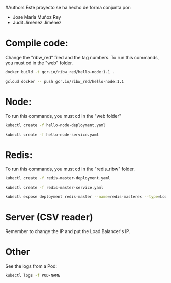 #Authors
Este proyecto se ha hecho de forma conjunta por:

- Jose María Muñoz Rey
- Judit Jiménez Jiménez

# Compile code:

Change the "ribw_red" filed and the tag numbers. To run this commands, you must cd in the "web" folder.

```bash
docker build -t gcr.io/ribw_red/hello-node:1.1 .
```
```bash
gcloud docker -- push gcr.io/ribw_red/hello-node:1.1
```
# Node:

To run this commands, you must cd in the "web folder"

```bash
kubectl create -f hello-node-deployment.yaml
```
```bash
kubectl create -f hello-node-service.yaml
```

# Redis:

 To run this commands, you must cd in the "redis_ribw" folder.

```bash
kubectl create -f redis-master-deployment.yaml
```
```bash
kubectl create -f redis-master-service.yaml
```
```bash
kubectl expose deployment redis-master --name=redis-masterex --type=LoadBalancer --port=6379 --target-port=6379
```

# Server (CSV reader)

Remember to change the IP and put the Load Balancer's IP.

#  Other

See the logs from a Pod:

```bash
kubectl logs -f POD-NAME
```
